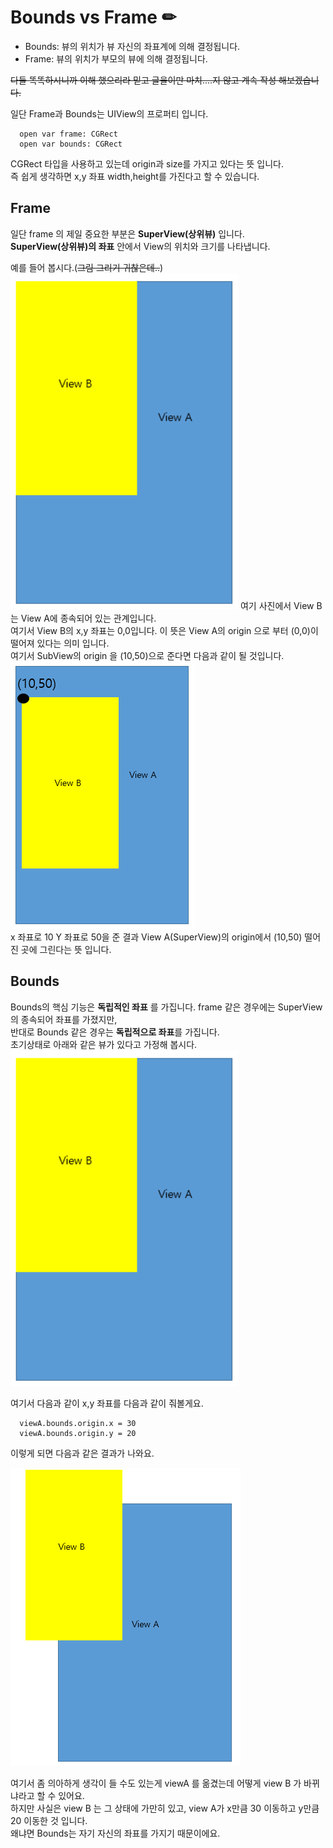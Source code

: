 # Bounds vs Frame ✏

* Bounds: 뷰의 위치가 뷰 자신의 좌표계에 의해 결정됩니다.
* Frame: 뷰의 위치가 부모의 뷰에 의해 결정됩니다.

~~다들 똑똑하시니까 이해 했으리라 믿고 글을이만 마치....지 않고 계속 작성 해보겠습니다.~~     

일단 Frame과 Bounds는 UIView의 프로퍼티 입니다.

  ```
	open var frame: CGRect
	open var bounds: CGRect
  ```

CGRect 타입을 사용하고 있는데 origin과 size를 가지고 있다는 뜻 입니다.   
즉 쉽게 생각하면 x,y 좌표 width,height를 가진다고 할 수 있습니다.   

## Frame

일단 frame 의 제일 중요한 부분은 **SuperView(상위뷰)** 입니다.   
**SuperView(상위뷰)의 좌표** 안에서 View의 위치와 크기를 나타냅니다.   

예를 들어 봅시다.(~~그림 그리기 귀찮은데..~~)   
![viewbound1](./viewbound1.PNG)
여기 사진에서 View B 는 View A에 종속되어 있는 관계입니다.   
여기서 View B의 x,y 좌표는 0,0입니다. 이 뜻은 View A의 origin 으로 부터 (0,0)이 떨어져 있다는 의미 입니다.   
여기서 SubView의 origin 을 (10,50)으로 준다면 다음과 같이 될 것입니다.
![viewbound2](./viewbound2.PNG)   
x 좌표로 10 Y 좌표로 50을 준 결과 View A(SuperView)의 origin에서 (10,50) 떨어진 곳에 그린다는 뜻 입니다.

## Bounds

Bounds의 핵심 기능은 **독립적인 좌표** 를 가집니다. frame 같은 경우에는 SuperView 의 종속되어 좌표를 가졌지만,   
반대로 Bounds 같은 경우는 **독립적으로 좌표**를 가집니다.   
초기상태로 아래와 같은 뷰가 있다고 가정해 봅시다.   
![viewbound1](./viewbound1.PNG)

여기서 다음과 같이 x,y 좌표를 다음과 같이 줘볼게요.

  ```
	viewA.bounds.origin.x = 30
	viewA.bounds.origin.y = 20
  ```

이렇게 되면 다음과 같은 결과가 나와요.   

![viewbound3](./viewbound3.PNG)

여기서 좀 의아하게 생각이 들 수도 있는게 viewA 를 옮겼는데 어떻게 view B 가 바뀌냐라고 할 수 있어요.   
하지만 사실은 view B 는 그 상태에 가만히 있고, view A가 x만큼 30 이동하고 y만큼 20 이동한 것 입니다.   
왜냐면 Bounds는 자기 자신의 좌표를 가지기 때문이에요.   



